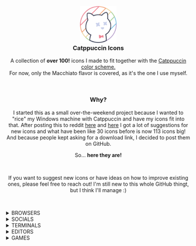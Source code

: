 <h3 align="center">
	<img src="https://raw.githubusercontent.com/Daveedmee/catppuccin-icons/main/assets/logo/logo.png" width="100" alt="Logo"/><br/>
	Catppuccin Icons
    </h3>

<p align="center">
    A collection of <strong>over 100!</strong> icons I made to fit together with the <a href="https://github.com/catppuccin/catppuccin">Catppuccin color scheme.</a><br>
    For now, only the Macchiato flavor is covered, as it's the one I use myself.
</p>


&nbsp;

<h3 align="center">Why?</h3>
<p align="center">
I started this as a small over-the-weekend project because I wanted to "rice" my Windows machine with Catppuccin and have my icons fit into that. 
After posting this to reddit <a href="https://www.reddit.com/r/windowsporn/comments/197ct82/working_on_recreating_icons_in_catppuccin_style/">here</a> and <a href="https://www.reddit.com/r/windowsporn/comments/197vbxl/as_per_request_updated_icon_pack_progression/">here</a> I got a lot of suggestions for new icons and what have been like 30 icons before is now 113 icons big! And because people kept asking for a download link, I decided to post them on GitHub.
</p>

<p align="center">
So... <strong>here they are!</strong>
</p>

&nbsp;

<p align="center">
If you want to suggest new icons or have ideas on how to improve existing ones, please feel free to reach out! I'm still new to this whole GitHub thingt, but I think I'll manage :)
</p>

&nbsp;

<!----------------------------- BROWSERS ----------------------------->
<details><summary>BROWSERS</summary>

Brave|Chromium|Chrome|Chrome Canary|Edge|Edge Beta|Edge Canary|Edge Dev|Firefox|Opera|OperaGX|Vivaldi
---|---|---|---|---|---|---|---|---|---|---|---
<img src="https://raw.githubusercontent.com/Daveedmee/catppuccin-icons/main/assets/icons/preview/browsers/brave.png" width="64px">|<img src="https://raw.githubusercontent.com/Daveedmee/catppuccin-icons/main/assets/icons/preview/browsers/chromium.png" width="64px">|<img src="https://raw.githubusercontent.com/Daveedmee/catppuccin-icons/main/assets/icons/preview/browsers/chrome.png" width="64px">|<img src="https://raw.githubusercontent.com/Daveedmee/catppuccin-icons/main/assets/icons/preview/browsers/chrome-canary.png" width="64px">|<img src="https://raw.githubusercontent.com/Daveedmee/catppuccin-icons/main/assets/icons/preview/browsers/edge.png" width="64px">|<img src="https://raw.githubusercontent.com/Daveedmee/catppuccin-icons/main/assets/icons/preview/browsers/edge-beta.png" width="64px">|<img src="https://raw.githubusercontent.com/Daveedmee/catppuccin-icons/main/assets/icons/preview/browsers/edge-canary.png" width="64px">|<img src="https://raw.githubusercontent.com/Daveedmee/catppuccin-icons/main/assets/icons/preview/browsers/edge-dev.png" width="64px">|<img src="https://raw.githubusercontent.com/Daveedmee/catppuccin-icons/main/assets/icons/preview/browsers/firefox.png" width="64px">|<img src="https://raw.githubusercontent.com/Daveedmee/catppuccin-icons/main/assets/icons/preview/browsers/opera.png" width="64px">|<img src="https://raw.githubusercontent.com/Daveedmee/catppuccin-icons/main/assets/icons/preview/browsers/operagx.png" width="64px">|<img src="https://raw.githubusercontent.com/Daveedmee/catppuccin-icons/main/assets/icons/preview/browsers/vivaldi.png" width="64px">

</details>

<!----------------------------- SOCIALS ----------------------------->
<details><summary>SOCIALS</summary>
	
Discord|WhatsApp|Telegram|Slack|Teams|Facebook|Liftoff|YCombinator
---|---|---|---|---|---|---|---
<img src="https://raw.githubusercontent.com/Daveedmee/catppuccin-icons/main/assets/icons/preview/social/discord.png" width="64px">|<img src="https://raw.githubusercontent.com/Daveedmee/catppuccin-icons/main/assets/icons/preview/social/whatsapp.png" width="64px">|<img src="https://raw.githubusercontent.com/Daveedmee/catppuccin-icons/main/assets/icons/preview/social/telegram.png" width="64px">|<img src="https://raw.githubusercontent.com/Daveedmee/catppuccin-icons/main/assets/icons/preview/social/slack.png" width="64px">|<img src="https://raw.githubusercontent.com/Daveedmee/catppuccin-icons/main/assets/icons/preview/social/teams.png" width="64px">|<img src="https://raw.githubusercontent.com/Daveedmee/catppuccin-icons/main/assets/icons/preview/social/facebook.png" width="64px">|<img src="https://raw.githubusercontent.com/Daveedmee/catppuccin-icons/main/assets/icons/preview/social/liftoff.png" width="64px">|<img src="https://raw.githubusercontent.com/Daveedmee/catppuccin-icons/main/assets/icons/preview/social/ycombinator.png" width="64px">

</details>

<!----------------------------- TERMINALS ----------------------------->
<details><summary>TERMINALS</summary>
	
CMD|PowerShell|Windows Terminal|GitCMD
---|---|---|---
<img src="https://raw.githubusercontent.com/Daveedmee/catppuccin-icons/main/assets/icons/preview/terminals/cmd.png" width="64px">|<img src="https://raw.githubusercontent.com/Daveedmee/catppuccin-icons/main/assets/icons/preview/terminals/powershell.png" width="64px">|<img src="https://raw.githubusercontent.com/Daveedmee/catppuccin-icons/main/assets/icons/preview/terminals/terminal.png" width="64px">|<img src="https://raw.githubusercontent.com/Daveedmee/catppuccin-icons/main/assets/icons/preview/terminals/git_cmd.png" width="64px">

</details>

<!----------------------------- EDITORS ----------------------------->
<details><summary>EDITORS</summary>

 Notepad|Notepad++|Vim|Neovim|Helix|Python|IDLE|Visual Studio|VS Code|VSCodium|Pycharm|Rustrover|Wezterm|QOwnnotes
 ---|---|---|---|---|---|---|---|---|---|---|---|---|---
 <img src="https://raw.githubusercontent.com/Daveedmee/catppuccin-icons/main/assets/icons/preview/editors/notepad.png" width="64px">| <img src="https://raw.githubusercontent.com/Daveedmee/catppuccin-icons/main/assets/icons/preview/editors/notepad-plus-plus.png" width="64px">| <img src="https://raw.githubusercontent.com/Daveedmee/catppuccin-icons/main/assets/icons/preview/editors/vim.png" width="64px">| <img src="https://raw.githubusercontent.com/Daveedmee/catppuccin-icons/main/assets/icons/preview/editors/neovim.png" width="64px">| <img src="https://raw.githubusercontent.com/Daveedmee/catppuccin-icons/main/assets/icons/preview/editors/helix.png" width="64px">| <img src="https://raw.githubusercontent.com/Daveedmee/catppuccin-icons/main/assets/icons/preview/editors/python.png" width="64px">| <img src="https://raw.githubusercontent.com/Daveedmee/catppuccin-icons/main/assets/icons/preview/editors/python_idle.png" width="64px">| <img src="https://raw.githubusercontent.com/Daveedmee/catppuccin-icons/main/assets/icons/preview/editors/visual-studio.png" width="64px">| <img src="https://raw.githubusercontent.com/Daveedmee/catppuccin-icons/main/assets/icons/preview/editors/vscode.png" width="64px">| <img src="https://raw.githubusercontent.com/Daveedmee/catppuccin-icons/main/assets/icons/preview/editors/vscodium.png" width="64px">| <img src="https://raw.githubusercontent.com/Daveedmee/catppuccin-icons/main/assets/icons/preview/editors/pycharm.png" width="64px">| <img src="https://raw.githubusercontent.com/Daveedmee/catppuccin-icons/main/assets/icons/preview/editors/rustrover.png" width="64px">| <img src="https://raw.githubusercontent.com/Daveedmee/catppuccin-icons/main/assets/icons/preview/editors/wezterm.png" width="64px">| <img src="https://raw.githubusercontent.com/Daveedmee/catppuccin-icons/main/assets/icons/preview/editors/qownnotes.png" width="64px">
 
</details>

<!----------------------------- GAMES ----------------------------->
<details><summary>GAMES</summary>

Beholder|Dwarf Fortress|Enter The Gungeon|Fallout|Fortnite|FreeSO|The Binding Of Isaac|Minecraft|Mod Organizer 2|Overwatch 2|PCSX2|Project Zomboid|RetroArch|RimPy|RimWorld|Rocket League|Team Fortress 2|Terraria|Valorant
 ---|---|---|---|---|---|---|---|---|---|---|---|---|---|---|---|---|---|---
 <img src="https://raw.githubusercontent.com/Daveedmee/catppuccin-icons/main/assets/icons/preview/games/beholder.png" width="64px">|<img src="https://raw.githubusercontent.com/Daveedmee/catppuccin-icons/main/assets/icons/preview/games/dwarf-fortress.png" width="64px">|<img src="https://raw.githubusercontent.com/Daveedmee/catppuccin-icons/main/assets/icons/preview/games/enter-the-gungeon.png" width="64px">|<img src="https://raw.githubusercontent.com/Daveedmee/catppuccin-icons/main/assets/icons/preview/games/fallout.png" width="64px">|<img src="https://raw.githubusercontent.com/Daveedmee/catppuccin-icons/main/assets/icons/preview/games/fortnite.png" width="64px">|<img src="https://raw.githubusercontent.com/Daveedmee/catppuccin-icons/main/assets/icons/preview/games/freeso.png" width="64px">|<img src="https://raw.githubusercontent.com/Daveedmee/catppuccin-icons/main/assets/icons/preview/games/isaac.png" width="64px">|<img src="https://raw.githubusercontent.com/Daveedmee/catppuccin-icons/main/assets/icons/preview/games/minecraft.png" width="64px">|<img src="https://raw.githubusercontent.com/Daveedmee/catppuccin-icons/main/assets/icons/preview/games/mod-organizer-2.png" width="64px">|<img src="https://raw.githubusercontent.com/Daveedmee/catppuccin-icons/main/assets/icons/preview/games/overwatch-2.png" width="64px">|<img src="https://raw.githubusercontent.com/Daveedmee/catppuccin-icons/main/assets/icons/preview/games/pcsx2.png" width="64px">|<img src="https://raw.githubusercontent.com/Daveedmee/catppuccin-icons/main/assets/icons/preview/games/project-zomboid.png" width="64px">|<img src="https://raw.githubusercontent.com/Daveedmee/catppuccin-icons/main/assets/icons/preview/games/retroarch.png" width="64px">|<img src="https://raw.githubusercontent.com/Daveedmee/catppuccin-icons/main/assets/icons/preview/games/rimpy.png" width="64px">|<img src="https://raw.githubusercontent.com/Daveedmee/catppuccin-icons/main/assets/icons/preview/games/rimworld.png" width="64px">|<img src="https://raw.githubusercontent.com/Daveedmee/catppuccin-icons/main/assets/icons/preview/games/rocket-league.png" width="64px">|<img src="https://raw.githubusercontent.com/Daveedmee/catppuccin-icons/main/assets/icons/preview/games/team-fortress-2.png" width="64px">|<img src="https://raw.githubusercontent.com/Daveedmee/catppuccin-icons/main/assets/icons/preview/games/terraria.png" width="64px">|<img src="https://raw.githubusercontent.com/Daveedmee/catppuccin-icons/main/assets/icons/preview/games/valorant-2.png" width="64px"> 
 
</details>
